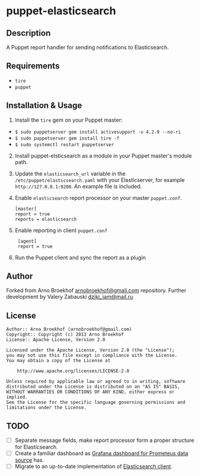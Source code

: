 puppet-elasticsearch
===============

Description
-----------

A Puppet report handler for sending notifications to Elasticsearch.

Requirements
------------

* `tire`
* `puppet`

Installation & Usage
--------------------

1.  Install the `tire` gem on your Puppet master:
- `$ sudo puppetserver gem install activesupport -v 4.2.9 --no-ri`
- `$ sudo puppetserver gem install tire -f`
- `$ sudo systemctl restart puppetserver`
        

2.  Install puppet-elsticsearch as a module in your Puppet master's module
path.

3.  Update the `elasticsearch_url` variable in the
    `/etc/puppet/elasticsearch.yaml` with your Elasticserver, for example
    `http://127.0.0.1:9200`. An example file is included.

4.  Enable `elasticsearch` report processor on your master `puppet.conf`.

        [master]
        report = true
        reports = elasticsearch
5. Enable reporting in client `puppet.conf`        

        [agent]
        report = true


6.  Run the Puppet client and sync the report as a plugin

Author
------

Forked from Arno Broekhof <arnobroekhof@gmail.com> repository.
Further development by Valery Zabauski <dziki_jam@mail.ru>

License
-------

    Author:: Arno Broekhof (arnobroekhof@gmail.com)
    Copyright:: Copyright (c) 2013 Arno Broekhof
    License:: Apache License, Version 2.0

    Licensed under the Apache License, Version 2.0 (the "License");
    you may not use this file except in compliance with the License.
    You may obtain a copy of the License at

        http://www.apache.org/licenses/LICENSE-2.0

    Unless required by applicable law or agreed to in writing, software
    distributed under the License is distributed on an "AS IS" BASIS,
    WITHOUT WARRANTIES OR CONDITIONS OF ANY KIND, either express or implied.
    See the License for the specific language governing permissions and
    limitations under the License.

TODO
----
- [ ] Separate message fields, make report processor form a proper structure for Elasticsearch.
- [ ] Create a familiar dashboard as [Grafana dashboard for Prometeus data source](https://grafana.com/api/dashboards/700/images/424/image) has.
- [ ] Migrate to an up-to-date implementation of [Elasticsearch client](https://github.com/elastic/elasticsearch-ruby).
